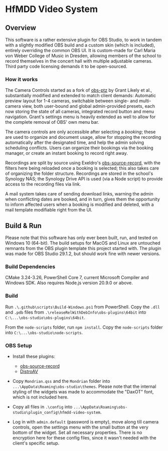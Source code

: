 # HfMDD Video System

## Overview

This software is a rather extensive plugin for OBS Studio, to work in tandem with a slightly modified OBS build and a custom skin (which is included), entirely overriding the common OBS UI. It is custom-made for Carl Maria von Weber College of Music in Dresden, allowing members of the school to record themselves in the concert hall with multiple adjustable cameras.
Third party code licensing demands it to be open-sourced.

### How it works

The Camera Controls started as a fork of [obs-ptz](https://github.com/glikely/obs-ptz) by Grant Likely et al., substantially modified and extended to match client demands: Automatic preview layout for 1-4 cameras, switchable between single- and multi-camera view, both user-bound and global admin-provided presets, each now storing the state of all cameras, integrated record button and menu navigation. Grant's settings menu is heavily extended as well to allow for the complete removal of OBS' own menu bar.

The camera controls are only accessible after selecting a *booking*; these are used to organize and document usage, allow for stopping the recording automatically after the designated time, and help the admin solving scheduling conflicts. Users can organize their bookings via the booking manager, or create an instant booking to record right away.

Recordings are split by source using Exeldro's [obs-source-record](https://github.com/exeldro/obs-source-record), with the filters here being reloaded once a booking is selected; this also takes care of organizing the folder structure.
Recordings are stored in the school's Synology NAS; the Synology Drive API is used (via a Node script) to provide access to the recording files via link.

A mail system takes care of sending download links, warning the admin when conflicting dates are booked, and in turn, gives them the opportunity to inform affected users when a booking is modified and deleted, with a mail template modifiable right from the UI.

## Build & Run

Please note that this software has only ever been built, run, and tested on Windows 10 (64-bit). The build setups for MacOS and Linux are untouched remnants from the OBS plugin template this project started with. The plugin was made for OBS Studio 29.1.2, but should work fine with newer versions.

### Build Dependencies

CMake 3.24-3.26, PowerShell Core 7, current Microsoft Compiler and Windows SDK.
Also requires Node.js version 20.9.0 or above.

### Build

Run `.\.github\scripts\Build-Windows.ps1` from PowerShell.
Copy the `.dll` and `.pdb` files from `.\releaseRelWithDebInfo\obs-plugins\64bit` into `C:\...\obs-studio\obs-plugins\64bit`.

From the `node-scripts` folder, run `npm install`.
Copy the `node-scripts` folder into `C:\...\obs-studio\node-scripts`.

### OBS Setup

* Install these plugins:

  * [obs-source-record](https://github.com/exeldro/obs-source-record)
  * [DistroAV](https://github.com/DistroAV/DistroAV)

* Copy `Mondrian.qss` and the `Mondrian` folder into `...\AppData\Roaming\obs-studio\themes`. Please note that the internal styling of the widgets was made to accommodate the "DaxOT" font, which is not included here.

* Copy all files in `.\config` into `...\AppData\Roaming\obs-studio\plugin_config\hfmdd-video-system`.

* Log in with `admin.default` (password is empty), move along till camera controls, open the settings menu with the small button at the very bottom of the widget. Set all necessary properties. There is no encryption here for these config files, since it wasn't needed with the client's specific setup.
